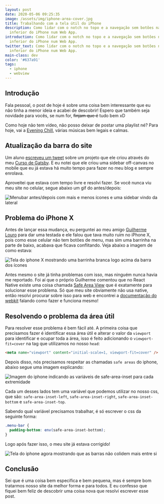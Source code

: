 ```yaml
---
layout: post
date: 2020-05-06 09:25:35
image: /assets/img/iphone-area-cover.jpg
title: Trabalhando com a tela útil do iPhone
description: Como lidar com o notch no topo e a navegação sem botões na parte
  inferior do iPhone num Web App.
introduction: Como lidar com o notch no topo e a navegação sem botões na parte
  inferior do iPhone num Web App.
twitter_text: Como lidar com o notch no topo e a navegação sem botões na parte
  inferior do iPhone num Web App.
main-class: dev
color: '#637a91'
tags:
  - iphone
  - webview
---
```


## Introdução

Fala pessoal, o post de hoje é sobre uma coisa bem interessante que eu não tinha a menor ideia e acabei de descobrir! Espero que também seja novidade para vocês, se num for, ~~finjam que é~~ tudo bem xD

Como hoje não tem vídeo, não posso deixar de postar uma playlist né? Para hoje, vai a [Evening Chill](https://open.spotify.com/playlist/37i9dQZF1DWZ0OzPeadl0h?si=ybpTtFbZTDO_reyTvED70Q), várias músicas bem legais e calmas.

## Atualização da barra do site

Um aluno [escreveu um tweet](https://twitter.com/brenonovelli/status/1257678890069307392) sobre um projeto que ele criou através do meu [Curso de Gatsby](https://www.udemy.com/course/gatsby-crie-um-site-pwa-com-react-graphql-e-netlify-cms/?couponCode=PROMOOCT20). E eu notei que ele criou uma sidebar off-canvas no mobile que eu já estava há muito tempo para fazer no meu blog e sempre enrolava.

Aproveitei que estava com tempo livre e resolvi fazer. Se você nunca viu meu site no celular, segue abaixo um gif do antes/depois:

![Menubar antes/depois com mais e menos ícones e uma sidebar vindo da lateral](/assets/img/menubar-before-after.gif)

## Problema do iPhone X

Antes de lançar essa mudança, eu perguntei ao meu amigo [Guilherme Louro](https://github.com/guilouro) para dar uma testada e ele falou que tava muito ruim no iPhone X, pois como esse celular não tem botões de menu, mas sim uma barrinha na parte de baixo, acabava que ficava conflitando. Veja abaixo a imagem de como estava:

![Tela do iphone X mostrando uma barrinha branca logo acima da barra dos ícones](/assets/img/iphone-barra-antes.jpeg)

Antes mesmo o site já tinha problemas com isso, mas ninguém nunca havia me reportado. Foi aí que o próprio Guilherme comentou que no React Native existe uma coisa chamada [Safe Area View](https://reactnative.dev/docs/safeareaview) que é exatamente para solucionar esse problema. Só que meu site obviamente não usa native, então resolvi procurar sobre isso para web e encontrei a [documentação do webkit](https://webkit.org/blog/7929/designing-websites-for-iphone-x/) falando como fazer e funciona mesmo!

## Resolvendo o problema da área útil

Para resolver esse problema é bem fácil até. A primeira coisa que precisamos fazer é identificar essa área útil e alterar o valor da `viewport` para identificar e ocupar toda a área, isso é feito adicionando o `viewport-fit=cover` na tag que utilizamos no nosso `head`:

```html
<meta name="viewport" content="initial-scale=1, viewport-fit=cover" />
```

Depois disso, nós precisamos respeitar as chamadas `safe areas` do iphone, abaixo segue uma imagem explicando:

![Imagem do iphone indicando as variáveis de safe-area-inset para cada extremidade](/assets/img/safe-areas.png)

Cada um desses lados tem uma variável que podemos utilizar no nosso css, que são: `safe-area-inset-left`, `safe-area-inset-right`, `safe-area-inset-bottom` e `safe-area-inset-top`.

Sabendo qual variável precisamos trabalhar, é só escrever o css da seguinte forma:

```css
.menu-bar {
  padding-bottom: env(safe-area-inset-bottom);
}
```

Logo após fazer isso, o meu site já estava corrigido!

![Tela do iphone agora mostrando que as barras não colidem mais entre si](/assets/img/iphone-barra-depois.jpeg)

## Conclusão

Sei que é uma coisa bem específica e bem pequena, mas é sempre bom tratarmos nosso site da melhor forma e para todos. E eu confesso que fiquei bem feliz de descobrir uma coisa nova que resolvi escrever esse post.
